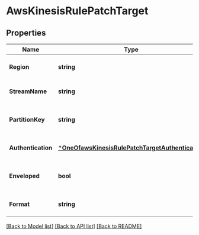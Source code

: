 # AwsKinesisRulePatchTarget

## Properties
Name | Type | Description | Notes
------------ | ------------- | ------------- | -------------
**Region** | **string** | The region is which AWS Kinesis is hosted. See the &lt;a href&#x3D;\&quot;https://docs.aws.amazon.com/general/latest/gr/rande.html#lambda_region\&quot;&gt;AWS documentation&lt;/a&gt; for more detail. | [optional] [default to null]
**StreamName** | **string** | The name of your AWS Kinesis Stream. | [optional] [default to null]
**PartitionKey** | **string** | The AWS Kinesis partition key. The partition key is used by Kinesis to route messages to one of the stream shards. See this &lt;a href&#x3D;\&quot;https://knowledge.ably.com/what-is-the-format-of-the-routingkey-for-an-amqp-or-kinesis-reactor-rule\&quot;&gt;Ably knowledge base article&lt;/a&gt; for details. | [optional] [default to null]
**Authentication** | [***OneOfawsKinesisRulePatchTargetAuthentication**](OneOfawsKinesisRulePatchTargetAuthentication.md) |  | [optional] [default to null]
**Enveloped** | **bool** | Messages delivered through Reactor are wrapped in an Ably envelope by default that contains metadata about the message and its payload. The form of the envelope depends on whether it is part of a Webhook/Function or a Queue/Firehose rule. For everything besides Webhooks, you can ensure you only get the raw payload by unchecking \&quot;Enveloped\&quot; when setting up the rule. | [optional] [default to null]
**Format** | **string** | JSON provides a text-based encoding. | [optional] [default to null]

[[Back to Model list]](../README.md#documentation-for-models) [[Back to API list]](../README.md#documentation-for-api-endpoints) [[Back to README]](../README.md)


